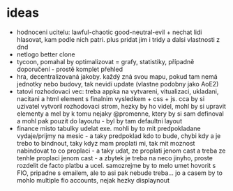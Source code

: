 # ideas

- hodnoceni ucitelu: lawful-chaotic good-neutral-evil + nechat lidi hlasovat, kam podle nich patri. plus pridat jim i tridy a dalsi vlastnosti z dnd
- netlogo better clone
- tycoon, pomahal by optimalizovat = grafy, statistiky, případně doporučení - prostě komplet přehled
- hra, decentralizovaná jakoby. každý zná svou mapu, pokud tam nemá jednotky nebo budovy, tak nevidí update (vlastne podobny jako AoE2)
- tatovi rozhodovaci vec: treba appka na vytvareni, vitualizaci, ukladani, nacitani a html element s finalnim vysledkem + css + js. cca by si uzivatel vytvoril rozhodovaci strom, hezky by ho videl, mohl by si upravit elementy a mel by k tomu nejaky @promenne, ktery by si sam definoval a mohl pak pouzit do layoutu - byl by tam defaultni layout
- finance misto tabulky udelat exe. mohli by to mit predpokladane vydaje/prijmy na mesic - a taky predpoklad kdo to bude, chybi kdy a je trebo to bindnout, taky kdyz mam proplati mi, tak mit moznost nabindovat to co proplaci - a taky udat, ze proplati jenom cast a treba ze tenhle proplaci jenom cast - a zbytek je treba na neco jinyho, proste rozdelit de facto platbu a ucel. samozrejme by to melo umet hovorit s FIO, pripadne s emailem, ale to asi pak nebude treba... jo a casem by to mohlo multiple fio accounts, nejak hezky displaynout
